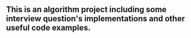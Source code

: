 ## This is an algorithm project including some interview question's implementations and other useful code examples.
